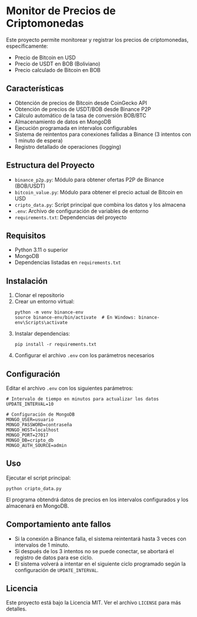 # Monitor de Precios de Criptomonedas

Este proyecto permite monitorear y registrar los precios de criptomonedas, específicamente:
- Precio de Bitcoin en USD
- Precio de USDT en BOB (Boliviano)
- Precio calculado de Bitcoin en BOB

## Características

- Obtención de precios de Bitcoin desde CoinGecko API
- Obtención de precios de USDT/BOB desde Binance P2P
- Cálculo automático de la tasa de conversión BOB/BTC
- Almacenamiento de datos en MongoDB
- Ejecución programada en intervalos configurables
- Sistema de reintentos para conexiones fallidas a Binance (3 intentos con 1 minuto de espera)
- Registro detallado de operaciones (logging)

## Estructura del Proyecto

- `binance_p2p.py`: Módulo para obtener ofertas P2P de Binance (BOB/USDT)
- `bitcoin_value.py`: Módulo para obtener el precio actual de Bitcoin en USD
- `cripto_data.py`: Script principal que combina los datos y los almacena
- `.env`: Archivo de configuración de variables de entorno
- `requirements.txt`: Dependencias del proyecto

## Requisitos

- Python 3.11 o superior
- MongoDB
- Dependencias listadas en `requirements.txt`

## Instalación

1. Clonar el repositorio
2. Crear un entorno virtual:
   ```
   python -m venv binance-env
   source binance-env/bin/activate  # En Windows: binance-env\Scripts\activate
   ```
3. Instalar dependencias:
   ```
   pip install -r requirements.txt
   ```
4. Configurar el archivo `.env` con los parámetros necesarios

## Configuración

Editar el archivo `.env` con los siguientes parámetros:

```
# Intervalo de tiempo en minutos para actualizar los datos
UPDATE_INTERVAL=10

# Configuración de MongoDB
MONGO_USER=usuario
MONGO_PASSWORD=contraseña
MONGO_HOST=localhost
MONGO_PORT=27017
MONGO_DB=cripto_db
MONGO_AUTH_SOURCE=admin
```

## Uso

Ejecutar el script principal:

```
python cripto_data.py
```

El programa obtendrá datos de precios en los intervalos configurados y los almacenará en MongoDB.

## Comportamiento ante fallos

- Si la conexión a Binance falla, el sistema reintentará hasta 3 veces con intervalos de 1 minuto.
- Si después de los 3 intentos no se puede conectar, se abortará el registro de datos para ese ciclo.
- El sistema volverá a intentar en el siguiente ciclo programado según la configuración de `UPDATE_INTERVAL`.

## Licencia

Este proyecto está bajo la Licencia MIT. Ver el archivo `LICENSE` para más detalles.
